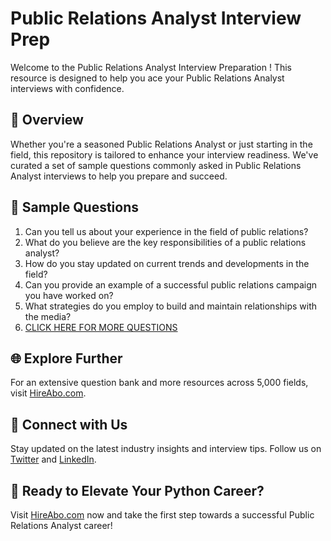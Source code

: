 # Public Relations Analyst Interview Prep

Welcome to the Public Relations Analyst Interview Preparation ! This resource is designed to help you ace your Public Relations Analyst interviews with confidence.

## 🚀 Overview

Whether you're a seasoned Public Relations Analyst or just starting in the field, this repository is tailored to enhance your interview readiness. We've curated a set of sample questions commonly asked in Public Relations Analyst interviews to help you prepare and succeed.

## 📝 Sample Questions

1. Can you tell us about your experience in the field of public relations?
2. What do you believe are the key responsibilities of a public relations analyst?
3. How do you stay updated on current trends and developments in the field?
4. Can you provide an example of a successful public relations campaign you have worked on?
5. What strategies do you employ to build and maintain relationships with the media?
6. [CLICK HERE FOR MORE QUESTIONS](https://hireabo.com/job/8_1_16/Public%20Relations%20Analyst)

## 🌐 Explore Further

For an extensive question bank and more resources across 5,000 fields, visit [HireAbo.com](https://www.hireabo.com).

## 📱 Connect with Us

Stay updated on the latest industry insights and interview tips. Follow us on [Twitter](https://twitter.com/hireabo) and [LinkedIn](https://www.linkedin.com/in/hire-abo-3609972a8/).

## 🚀 Ready to Elevate Your Python Career?

Visit [HireAbo.com](https://www.hireabo.com) now and take the first step towards a successful Public Relations Analyst career!